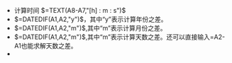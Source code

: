  * 计算时间 $=TEXT(A8-A7,"[h] : m : s")$
 * $=DATEDIF(A1,A2,"y")$，其中“y”表示计算年份之差。
 * $=DATEDIF(A1,A2,"m")$,其中“m”表示计算月份之差。
 * $=DATEDIF(A1,A2,"m")$,其中“m”表示计算天数之差。还可以直接输入=A2-A1也能求解天数之差。
 * 

